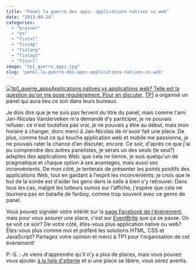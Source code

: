 ```yaml
---
title: "Panel la guerre des apps: applications natives vs web"
date: "2013-09-24"
categories: 
  - "brainer"
  - "en"
  - "fixtxt"
  - "fiximg"
  - "fixlang"
  - "fixtags"
  - "fixurl"
image: "tp1_guerre_apps.jpg"
slug: "panel-la-guerre-des-apps-applications-natives-vs-web"
---
```


[![tp1_guerre_apps](images/tp1_guerre_apps.jpg)Applications natives vs applications web? Telle est la question qu'on me pose régulièrement. Pour en discuter,](http://fred.dev/content/uploads/2013/09/tp1_guerre_apps.jpg) [TP1](https://www.tp1.ca/) a organisé un panel qui aura lieu ce soir dans leurs bureaux.

Je dois dire que je ne suis pas fervent du titre du panel, mais comme l'ami Jan-Nicolas Vanderveken m'a demandé d'y participer, je ne pouvais refuser: ce n'est toutefois pas vrai, je ne pouvais y être au début, mais mon horaire à changer, donc merci à Jan-Nicolas de m'avoir fait une place. De plus, comme tout ce qui touche application web et mobile me passionne, je ne pouvais rater la chance d'en discuter, encore. Ce soir, d'après ce que j'ai pu comprendre des autres panelistes, je serais un des seuls (le seul?) adeptes des applications Web: que cela ne tienne, je suis quelqu'un de pragmatique et chaque option à ses avantages, mais aussi ses inconvénients. De mon côté, je tenterais de présenter les points positifs des applications Web, tout en gardant à l'esprit les inconvénients: je crois que le but de la soirée est d'aider les gens dans la salle à bien s'y retrouver. Dans tous les cas, malgré les lutteurs sumos sur l'affiche, j'espère que cela ne tournera pas en bataille de fanboy, comme trop souvent avec ce genre de panel.

Vous pouvez signaler votre intérêt sur la [page Facebook de l'événement](https://www.facebook.com/events/529667260446568/), mais pour vous assurer une place, c'est sur [EventBrite](https://guerredesapps.eventbrite.com/) que ça se passe. On se voit ce soir? De votre côté, êtes-vous plus application native ou web? Êtes-vous plus comme moi et préféré les solutions HTML, CSS et JavaScript? Partagez votre opinion et merci à TP1 pour l'organisation de cet événement!

P.-S. : Je viens d'apprendre qu'il n'y a plus de places, mais vous pouvez vous ajouter [à la liste d'attente](https://guerredesapps.eventbrite.com/) et si une place se libère, vous serez avertis.
